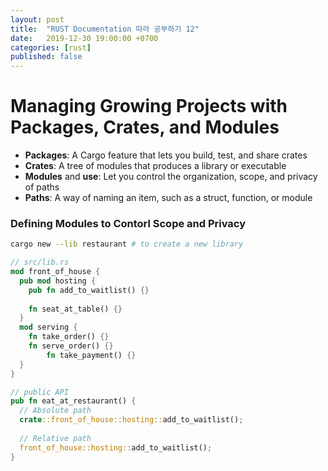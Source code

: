 ```yaml
---
layout: post
title:  "RUST Documentation 따라 공부하기 12"
date:   2019-12-30 19:00:00 +0700
categories: [rust]
published: false
---
```


# Managing Growing Projects with Packages, Crates, and Modules

* **Packages**: A Cargo feature that lets you build, test, and share crates
* **Crates**: A tree of modules that produces a library or executable
* **Modules** and **use**: Let you control the organization, scope, and privacy of paths
* **Paths**: A way of naming an item, such as a struct, function, or module



### Defining Modules to Contorl Scope and Privacy

```bash
cargo new --lib restaurant # to create a new library
```

```rust
// src/lib.rs
mod front_of_house {
  pub mod hosting {
    pub fn add_to_waitlist() {}
    
    fn seat_at_table() {}
  }
  mod serving {
    fn take_order() {}
    fn serve_order() {}
		fn take_payment() {}
  }
}

// public API
pub fn eat_at_restaurant() {
  // Absolute path
  crate::front_of_house::hosting::add_to_waitlist();
  
  // Relative path
  front_of_house::hosting::add_to_waitlist();
}
```

